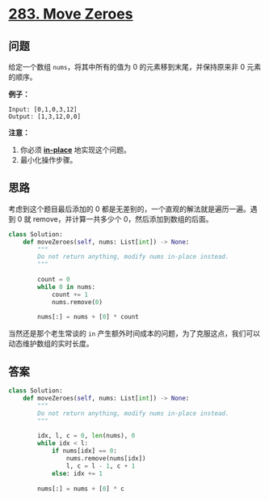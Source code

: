 # [283. Move Zeroes](https://leetcode.com/problems/move-zeroes/)

## 问题

给定一个数组 `nums`，将其中所有的值为 0 的元素移到末尾，并保持原来非 0 元素的顺序。

**例子：**

```
Input: [0,1,0,3,12]
Output: [1,3,12,0,0]
```

**注意：**

1. 你必须  [**in-place**](https://en.wikipedia.org/wiki/In-place_algorithm) 地实现这个问题。
2. 最小化操作步骤。

## 思路

考虑到这个题目最后添加的 0 都是无差别的，一个直观的解法就是遍历一遍。遇到 0 就 remove，并计算一共多少个 0，然后添加到数组的后面。

```python
class Solution:
    def moveZeroes(self, nums: List[int]) -> None:
        """
        Do not return anything, modify nums in-place instead.
        """
        
        count = 0
        while 0 in nums:
            count += 1
            nums.remove(0)
            
        nums[:] = nums + [0] * count
```

当然还是那个老生常谈的 `in` 产生额外时间成本的问题，为了克服这点，我们可以动态维护数组的实时长度。

## 答案

```python
class Solution:
    def moveZeroes(self, nums: List[int]) -> None:
        """
        Do not return anything, modify nums in-place instead.
        """
        
        idx, l, c = 0, len(nums), 0
        while idx < l:
            if nums[idx] == 0:
                nums.remove(nums[idx])
                l, c = l - 1, c + 1
            else: idx += 1
                
        nums[:] = nums + [0] * c
```